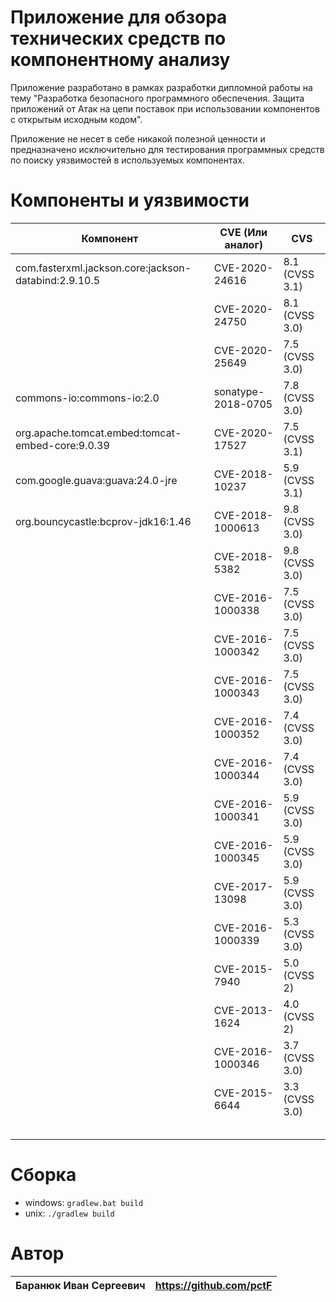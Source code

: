 # Приложение для обзора технических средств по компонентному анализу
Приложение разработано в рамках разработки дипломной работы на тему "Разработка безопасного программного обеспечения. 
Защита приложений от Атак на цепи поставок при использовании компонентов с открытым исходным кодом".

Приложение не несет в себе никакой полезной ценности и предназначено исключительно для тестирования программных средств 
по поиску уязвимостей в используемых компонентах.

# Компоненты и уязвимости
| Компонент | CVE (Или аналог) | CVS |
| --------- | -----------------| ---- |
| com.fasterxml.jackson.core:jackson-databind:2.9.10.5 | CVE-2020-24616 | 8.1 (CVSS 3.1)
| | CVE-2020-24750 | 8.1 (CVSS 3.0) |
| | CVE-2020-25649 | 7.5 (CVSS 3.0) |
| commons-io:commons-io:2.0 | sonatype-2018-0705 | 7.8 (CVSS 3.0) |
| org.apache.tomcat.embed:tomcat-embed-core:9.0.39 | CVE-2020-17527 | 7.5 (CVSS 3.1)
| com.google.guava:guava:24.0-jre | CVE-2018-10237 | 5.9 (CVSS 3.1)
| org.bouncycastle:bcprov-jdk16:1.46 | CVE-2018-1000613 | 9.8 (CVSS 3.0)
| | CVE-2018-5382 | 9.8 (CVSS 3.0)
| | CVE-2016-1000338 | 7.5 (CVSS 3.0)
| | CVE-2016-1000342 | 7.5 (CVSS 3.0)
| | CVE-2016-1000343 | 7.5 (CVSS 3.0)
| | CVE-2016-1000352 | 7.4 (CVSS 3.0)
| | CVE-2016-1000344 | 7.4 (CVSS 3.0)
| | CVE-2016-1000341 | 5.9 (CVSS 3.0)
| | CVE-2016-1000345 | 5.9 (CVSS 3.0)
| | CVE-2017-13098 | 5.9 (CVSS 3.0)
| | CVE-2016-1000339 | 5.3 (CVSS 3.0)
| | CVE-2015-7940 | 5.0 (CVSS 2)
| | CVE-2013-1624 | 4.0 (CVSS 2)
| | CVE-2016-1000346 | 3.7 (CVSS 3.0)
| | CVE-2015-6644 | 3.3 (CVSS 3.0)
| | |
| | |
| | |
| | |
| | |

# Сборка
* windows: `gradlew.bat build`
* unix: `./gradlew build`
# Автор
| Баранюк Иван Сергеевич | https://github.com/pctF |
| ---- | ----
